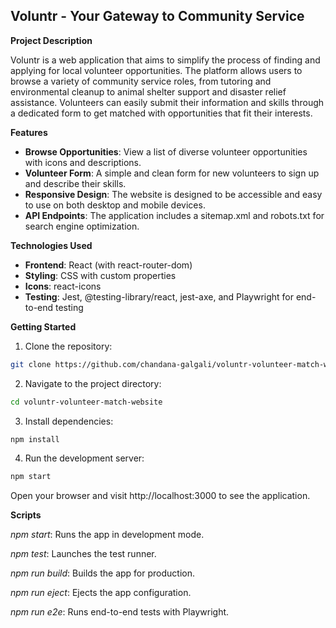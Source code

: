 ## Voluntr - Your Gateway to Community Service

**Project Description**

Voluntr is a web application that aims to simplify the process of finding and applying for local volunteer opportunities. The platform allows users to browse a variety of community service roles, from tutoring and environmental cleanup to animal shelter support and disaster relief assistance. Volunteers can easily submit their information and skills through a dedicated form to get matched with opportunities that fit their interests.

**Features**
- **Browse Opportunities**: View a list of diverse volunteer opportunities with icons and descriptions.
- **Volunteer Form**: A simple and clean form for new volunteers to sign up and describe their skills.
- **Responsive Design**: The website is designed to be accessible and easy to use on both desktop and mobile devices.
- **API Endpoints**: The application includes a sitemap.xml and robots.txt for search engine optimization.

**Technologies Used**
- **Frontend**: React (with react-router-dom)
- **Styling**: CSS with custom properties
- **Icons**: react-icons
- **Testing**: Jest, @testing-library/react, jest-axe, and Playwright for end-to-end testing

**Getting Started**
1. Clone the repository:
```bash
git clone https://github.com/chandana-galgali/voluntr-volunteer-match-website.git
```
2. Navigate to the project directory:
```bash
cd voluntr-volunteer-match-website
```
3. Install dependencies:
```bash
npm install
```
4. Run the development server:
```bash
npm start
```
Open your browser and visit http://localhost:3000 to see the application.

**Scripts**

*npm start*: Runs the app in development mode.

*npm test*: Launches the test runner.

*npm run build*: Builds the app for production.

*npm run eject*: Ejects the app configuration.

*npm run e2e*: Runs end-to-end tests with Playwright.
